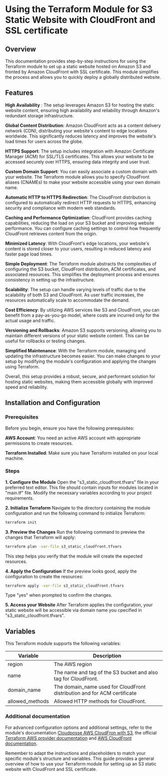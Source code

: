 # Using the Terraform Module for S3 Static Website with CloudFront and SSL certificate

## Overview

This documentation provides step-by-step instructions for using the Terraform module to set up a static website hosted on Amazon S3 and fronted by Amazon CloudFront with SSL certificate. This module simplifies the process and allows you to quickly deploy a globally distributed website.

## Features

**High Availability** : The setup leverages Amazon S3 for hosting the static website content, ensuring high availability and reliability through Amazon's redundant storage infrastructure.

**Global Content Distribution**: Amazon CloudFront acts as a content delivery network (CDN), distributing your website's content to edge locations worldwide. This significantly reduces latency and improves the website's load times for users across the globe.

**HTTPS Support**: The setup includes integration with Amazon Certificate Manager (ACM) for SSL/TLS certificates. This allows your website to be accessed securely over HTTPS, ensuring data integrity and user trust.

**Custom Domain Support**: You can easily associate a custom domain with your website. The Terraform module allows you to specify CloudFront aliases (CNAMEs) to make your website accessible using your own domain name.

**Automatic HTTP to HTTPS Redirection**: The CloudFront distribution is configured to automatically redirect HTTP requests to HTTPS, enhancing security and compliance with modern web standards.

**Caching and Performance Optimization**: CloudFront provides caching capabilities, reducing the load on your S3 bucket and improving website performance. You can configure caching settings to control how frequently CloudFront retrieves content from the origin.

**Minimized Latency**: With CloudFront's edge locations, your website's content is stored closer to your users, resulting in reduced latency and faster page load times.

**Simple Deployment**: The Terraform module abstracts the complexities of configuring the S3 bucket, CloudFront distribution, ACM certificates, and associated resources. This simplifies the deployment process and ensures consistency in setting up the infrastructure.

**Scalability**: The setup can handle varying levels of traffic due to the scalability of both S3 and CloudFront. As user traffic increases, the resources automatically scale to accommodate the demand.

**Cost Efficiency**: By utilizing AWS services like S3 and CloudFront, you can benefit from a pay-as-you-go model, where costs are incurred only for the actual usage and traffic.

**Versioning and Rollbacks**: Amazon S3 supports versioning, allowing you to maintain different versions of your static website content. This can be useful for rollbacks or testing changes.

**Simplified Maintenance**: With the Terraform module, managing and updating the infrastructure becomes easier. You can make changes to your setup by modifying the module's configuration and applying the changes using Terraform.

Overall, this setup provides a robust, secure, and performant solution for hosting static websites, making them accessible globally with improved speed and reliability.

## Installation and Configuration

### Prerequisites

Before you begin, ensure you have the following prerequisites:

**AWS Account**: You need an active AWS account with appropriate permissions to create resources.

**Terraform Installed**: Make sure you have Terraform installed on your local machine. 

### Steps

**1. Configure the Module**
Open the "s3_static_cloudfront.tfvars" file in your preferred text editor. This file should contain inputs for modules located in "main.tf" file. Modify the necessary variables according to your project requirements.

**2. Initialize Terraform**
Navigate to the directory containing the module configuration and run the following command to initialize Terraform:

```sh
terraform init
```
**3. Preview the Changes**
Run the following command to preview the changes that Terraform will apply:

```sh
terraform plan -var-file s3_static_cloudfront.tfvars
```

This step helps you verify that the module will create the expected resources.

**4. Apply the Configuration**
If the preview looks good, apply the configuration to create the resources:

```sh
terraform apply -var-file s3_static_cloudfront.tfvars
```

Type "yes" when prompted to confirm the changes.

**5. Access your Website**
After Terraform applies the configuration, your static website will be accessible via domain name you cpecified in "s3_static_cloudfront.tfvars".

## Variables
This Terraform module supports the following variables:

| Variable | Description |
| ------ | ------ |
| region | The AWS region |
| name | The name and tag of the S3 bucket and also tag for CloudFront. |
| domain_name | The domain_name used for CloudFront distribution and for ACM certificate |
| allowed_methods| Allowed HTTP methods for CloudFront. |

### Additional documentation

For advanced configuration options and additional settings, refer to the module's documentation [Cloudposse AWS CloudFron with S3][PlGh], the official [Terraform AWS provider documentation][PlDb] and [AWS CloudFront documentation][PlGd].

Remember to adapt the instructions and placeholders to match your specific module's structure and variables. This guide provides a general overview of how to use your Terraform module for setting up an S3 static website with CloudFront and SSL certificate.

[PlGh]: <https://github.com/cloudposse/terraform-aws-cloudfront-s3-cdn>
[PlDb]: <https://registry.terraform.io/providers/hashicorp/aws/latest>
[PlGd]: <https://repost.aws/knowledge-center/cloudfront-serve-static-website>